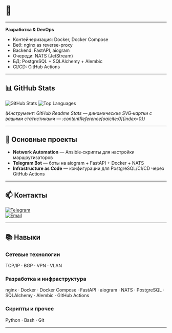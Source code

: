 # 👋

---

**Разработка & DevOps**  
- Контейнеризация: Docker, Docker Compose  
- Веб: nginx as reverse-proxy  
- Backend: FastAPI, aiogram  
- Очереди: NATS (JetStream)  
- БД: PostgreSQL + SQLAlchemy + Alembic  
- CI/CD: GitHub Actions  

---

## 📊 GitHub Stats

<p float="left">
  <img src="https://github-readme-stats.vercel.app/api?username=YOUR_USERNAME&show_icons=true&theme=radical" alt="GitHub Stats" />
  <img src="https://github-readme-stats.vercel.app/api/top-langs?username=YOUR_USERNAME&layout=compact&theme=radical" alt="Top Languages" />
</p>

*(Инструмент: GitHub Readme Stats — динамические SVG‑картки с вашими статистиками — :contentReference[oaicite:0]{index=0})*

---

## 🚀 Основные проекты

- **Network Automation** — Ansible‑скрипты для настройки маршрутизаторов  
- **Telegram Bot** — боты на aiogram + FastAPI + Docker + NATS  
- **Infrastructure as Code** — конфигурации для PostgreSQL/CI/CD через GitHub Actions  

---

## 📫 Контакты

[![Telegram](https://img.shields.io/badge/Telegram-@inactive0073-blue?logo=telegram)](https://t.me/inactive0073)  
[![Email](https://img.shields.io/badge/Email-inactive0073@gmail.com-red?logo=gmail)](mailto:inactive0073@gmail.com)

---

## 📚 Навыки

### Сетевые технологии
TCP/IP · BGP · VPN · VLAN

### Разработка и инфраструктура
nginx · Docker · Docker Compose · FastAPI · aiogram · NATS · PostgreSQL · SQLAlchemy · Alembic · GitHub Actions

### Скрипты и прочее
Python · Bash · Git

---
